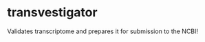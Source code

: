 transvestigator
===============

Validates transcriptome and prepares it for submission to the NCBI!
